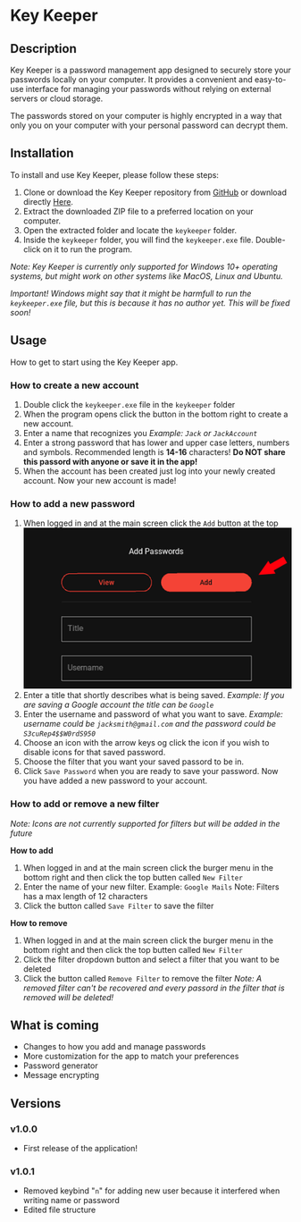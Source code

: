 # Key Keeper

## Description
Key Keeper is a password management app designed to securely store your passwords locally on your computer. It provides a convenient and easy-to-use interface for managing your passwords without relying on external servers or cloud storage.

The passwords stored on your computer is highly encrypted in a way that only you on your computer with your personal password can decrypt them.

## Installation
To install and use Key Keeper, please follow these steps:

1. Clone or download the Key Keeper repository from [GitHub](https://github.com/RobertArnosson/keykeeper_exe) or download directly [Here](https://github.com/RobertArnosson/keykeeper_exe/archive/refs/heads/main.zip).
2. Extract the downloaded ZIP file to a preferred location on your computer.
3. Open the extracted folder and locate the `keykeeper` folder.
4. Inside the `keykeeper` folder, you will find the `keykeeper.exe` file. Double-click on it to run the program.

*Note: Key Keeper is currently only supported for Windows 10+ operating systems, but might work on other systems like MacOS, Linux and Ubuntu.*

*Important! Windows might say that it might be harmfull to run the `keykeeper.exe` file, but this is because it has no author yet. This will be fixed soon!*

## Usage
How to get to start using the Key Keeper app.

### How to create a new account 
1. Double click the `keykeeper.exe` file in the `keykeeper` folder
2. When the program opens click the button in the bottom right to create a new account.
3. Enter a name that recognizes you *Example: `Jack` or `JackAccount`*
4. Enter a strong password that has lower and upper case letters, numbers and symbols. Recommended length is **14-16** characters! **Do NOT share this passord with anyone or save it in the app!**
5. When the account has been created just log into your newly created account.
Now your new account is made!

### How to add a new password
1. When logged in and at the main screen click the `Add` button at the top
![Add button position](https://github.com/RobertArnosson/keykeeper_exe/blob/v1.1.0/assets/keykeeper_add_button.png)
2. Enter a title that shortly describes what is being saved. *Example: If you are saving a Google account the title can be `Google`*
3. Enter the username and password of what you want to save. *Example: username could be `jacksmith@gmail.com` and the password could be `S3cuRep4$$W0rdS950`*
4. Choose an icon with the arrow keys og click the icon if you wish to disable icons for that saved password.
6. Choose the filter that you want your saved passord to be in.
7. Click `Save Password` when you are ready to save your password.
Now you have added a new password to your account.

### How to add or remove a new filter
*Note: Icons are not currently supported for filters but will be added in the future*

**How to add**
1. When logged in and at the main screen click the burger menu in the bottom right and then click the top butten called `New Filter`
2. Enter the name of your new filter. Example: `Google Mails` Note: Filters has a max length of 12 characters
3. Click the button called `Save Filter` to save the filter

**How to remove**
1. When logged in and at the main screen click the burger menu in the bottom right and then click the top butten called `New Filter`
2. Click the filter dropdown button and select a filter that you want to be deleted
3. Click the button called `Remove Filter` to remove the filter *Note: A removed filter can't be recovered and every passord in the filter that is removed will be deleted!*

## What is coming
- Changes to how you add and manage passwords
- More customization for the app to match your preferences
- Password generator
- Message encrypting

## Versions

### v1.0.0
- First release of the application!

### v1.0.1
- Removed keybind "`n`" for adding new user because it interfered when writing name or password
- Edited file structure
